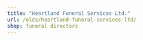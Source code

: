 ```yaml
---
title: "Heartland Funeral Services Ltd."
url: /olds/heartland-funeral-services-ltd/
shop: funeral directors
---
```

